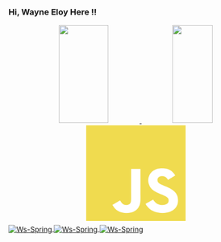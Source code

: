 ### Hi, Wayne Eloy Here !!


 <div align="center">  
   <a href="https://github.com/EloyWayne">
  <img width="44%" height="195px" src="https://github-readme-stats.vercel.app/api?username=EloyWayne&show_icons=true&count_private=true&theme=dark" /> 
  <img width="40%" height="195px" src="https://github-readme-stats.vercel.app/api/top-langs/?username=EloyWayne&layout=compact&hide_border=true&theme=dark" />
  <img width="40%" height="195px" src="https://raw.githubusercontent.com/devicons/devicon/master/icons/javascript/javascript-plain.svg">
</div> 

<div display:flex>
 <img align="center" alt="Ws-Spring" height="30" width="40" src="https://cdn.jsdelivr.net/gh/devicons/devicon/icons/python/python-original.svg" />
 <img align="center" alt="Ws-Spring" height="30" width="40" src="https://cdn.jsdelivr.net/gh/devicons/devicon/icons/django/django-plain.svg" >
 <img align="center" alt="Ws-Spring" height="40" width="40" src="https://cdn.jsdelivr.net/gh/devicons/devicon/icons/java/java-original.svg" />        
</div>         

##
